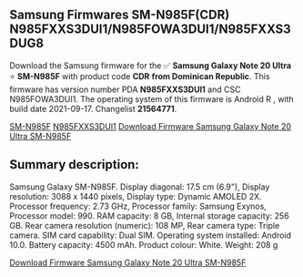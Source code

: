 <h2>Samsung Firmwares SM-N985F(CDR) N985FXXS3DUI1/N985FOWA3DUI1/N985FXXS3DUG8</h2>
Download the Samsung firmware for the ✅ <strong>Samsung Galaxy Note 20 Ultra </strong> ⭐ <strong>SM-N985F</strong> with product code <strong>CDR</strong> <strong> from Dominican Republic</strong>. This firmware has version number PDA <strong>N985FXXS3DUI1</strong> and CSC N985FOWA3DUI1. The operating system of this firmware is Android R , with build date 2021-09-17. Changelist <strong>21564771</strong>.


[SM-N985F](https://samfirm.shop/samsung/model/SM-N985F)
[N985FXXS3DUI1](https://samfirm.shop/samsung/pda/N985FXXS3DUI1)
[Download Firmware Samsung Galaxy Note 20 Ultra SM-N985F](https://samfirm.shop/samsung/firmware/458055)
<h2>Summary description:</h2>
<p>Samsung Galaxy SM-N985F. Display diagonal: 17.5 cm (6.9"), Display resolution: 3088 x 1440 pixels, Display type: Dynamic AMOLED 2X. Processor frequency: 2.73 GHz, Processor family: Samsung Exynos, Processor model: 990. RAM capacity: 8 GB, Internal storage capacity: 256 GB. Rear camera resolution (numeric): 108 MP, Rear camera type: Triple camera. SIM card capability: Dual SIM. Operating system installed: Android 10.0. Battery capacity: 4500 mAh. Product colour: White. Weight: 208 g</p>


[Download Firmware Samsung Galaxy Note 20 Ultra SM-N985F](https://samfirm.shop/samsung/firmware/458055)
